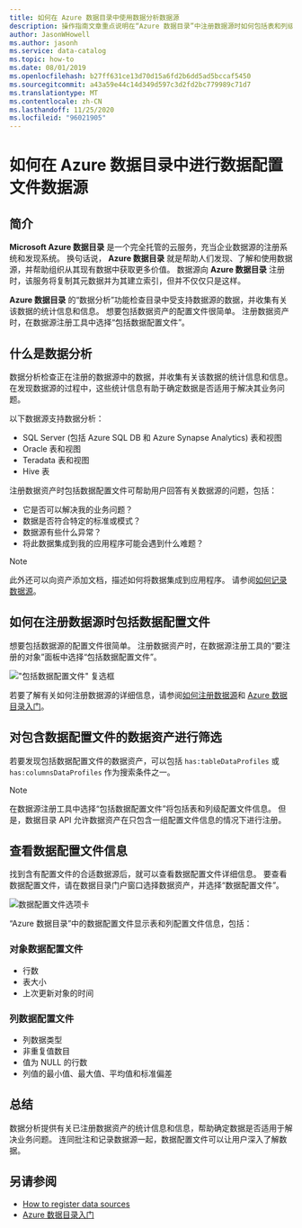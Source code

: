 ```yaml
---
title: 如何在 Azure 数据目录中使用数据分析数据源
description: 操作指南文章重点说明在“Azure 数据目录”中注册数据源时如何包括表和列级数据配置文件，以及如何使用数据配置文件来了解数据源。
author: JasonWHowell
ms.author: jasonh
ms.service: data-catalog
ms.topic: how-to
ms.date: 08/01/2019
ms.openlocfilehash: b27ff631ce13d70d15a6fd2b6dd5ad5bccaf5450
ms.sourcegitcommit: a43a59e44c14d349d597c3d2fd2bc779989c71d7
ms.translationtype: MT
ms.contentlocale: zh-CN
ms.lasthandoff: 11/25/2020
ms.locfileid: "96021905"
---
```

# <a name="how-to-data-profile-data-sources-in-azure-data-catalog"></a>如何在 Azure 数据目录中进行数据配置文件数据源

## <a name="introduction"></a>简介

**Microsoft Azure 数据目录** 是一个完全托管的云服务，充当企业数据源的注册系统和发现系统。 换句话说， **Azure 数据目录** 就是帮助人们发现、了解和使用数据源，并帮助组织从其现有数据中获取更多价值。 数据源向 **Azure 数据目录** 注册时，该服务将复制其元数据并为其建立索引，但并不仅仅只是这样。

**Azure 数据目录** 的“数据分析”功能检查目录中受支持数据源的数据，并收集有关该数据的统计信息和信息。 想要包括数据资产的配置文件很简单。 注册数据资产时，在数据源注册工具中选择“包括数据配置文件”。

## <a name="what-is-data-profiling"></a>什么是数据分析

数据分析检查正在注册的数据源中的数据，并收集有关该数据的统计信息和信息。 在发现数据源的过程中，这些统计信息有助于确定数据是否适用于解决其业务问题。

<!-- In [How to discover data sources](data-catalog-how-to-discover.md), you learn about **Azure Data Catalog's** extensive search capabilities including searching for data assets that have a profile. See [How to include a data profile when registering a data source](#howto). -->

以下数据源支持数据分析：

* SQL Server (包括 Azure SQL DB 和 Azure Synapse Analytics) 表和视图
* Oracle 表和视图
* Teradata 表和视图
* Hive 表

注册数据资产时包括数据配置文件可帮助用户回答有关数据源的问题，包括：

* 它是否可以解决我的业务问题？
* 数据是否符合特定的标准或模式？
* 数据源有些什么异常？
* 将此数据集成到我的应用程序可能会遇到什么难题？

> [!NOTE]
> 此外还可以向资产添加文档，描述如何将数据集成到应用程序。 请参阅[如何记录数据源](data-catalog-how-to-documentation.md)。
>

<a name="howto"></a>

## <a name="how-to-include-a-data-profile-when-registering-a-data-source"></a>如何在注册数据源时包括数据配置文件

想要包括数据源的配置文件很简单。 注册数据资产时，在数据源注册工具的“要注册的对象”面板中选择“包括数据配置文件”。

!["包括数据配置文件" 复选框](media/data-catalog-data-profile/data-catalog-register-profile.png)

若要了解有关如何注册数据源的详细信息，请参阅[如何注册数据源](data-catalog-how-to-register.md)和 [Azure 数据目录入门](data-catalog-get-started.md)。

## <a name="filtering-on-data-assets-that-include-data-profiles"></a>对包含数据配置文件的数据资产进行筛选

若要发现包括数据配置文件的数据资产，可以包括 `has:tableDataProfiles` 或 `has:columnsDataProfiles` 作为搜索条件之一。

> [!NOTE]
> 在数据源注册工具中选择“包括数据配置文件”将包括表和列级配置文件信息。 但是，数据目录 API 允许数据资产在只包含一组配置文件信息的情况下进行注册。
>

## <a name="viewing-data-profile-information"></a>查看数据配置文件信息

找到含有配置文件的合适数据源后，就可以查看数据配置文件详细信息。 要查看数据配置文件，请在数据目录门户窗口选择数据资产，并选择“数据配置文件”。

![数据配置文件选项卡](media/data-catalog-data-profile/data-catalog-view.png)

“Azure 数据目录”中的数据配置文件显示表和列配置文件信息，包括：

### <a name="object-data-profile"></a>对象数据配置文件

* 行数
* 表大小
* 上次更新对象的时间

### <a name="column-data-profile"></a>列数据配置文件

* 列数据类型
* 非重复值数目
* 值为 NULL 的行数
* 列值的最小值、最大值、平均值和标准偏差

## <a name="summary"></a>总结

数据分析提供有关已注册数据资产的统计信息和信息，帮助确定数据是否适用于解决业务问题。 连同批注和记录数据源一起，数据配置文件可以让用户深入了解数据。

## <a name="see-also"></a>另请参阅

* [How to register data sources](data-catalog-how-to-register.md)
* [Azure 数据目录入门](data-catalog-get-started.md)
